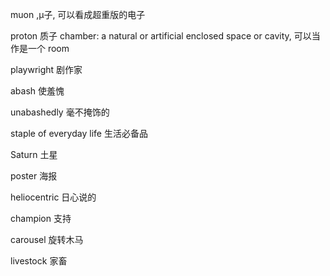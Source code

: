 muon ,μ子, 可以看成超重版的电子

proton 质子
chamber: a natural or artificial enclosed space or cavity, 可以当作是一个 room

playwright 剧作家

abash 使羞愧

unabashedly 毫不掩饰的

staple of everyday life  生活必备品

Saturn 土星

poster 海报

heliocentric 日心说的

champion 支持

carousel 旋转木马

livestock 家畜
